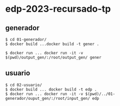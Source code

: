 # edp-2023-recursado-tp

## generador

```
$ cd 01-generador/
$ docker build ...docker build -t gener .

$ docker run ... docker run -it -v $(pwd)/output_gen/:/root/output_gen/ gener

```

## usuario

```
$ cd 02-usuario/
$ docker build ... docker build -t edp .
$ docker run ... docker run -it -v $(pwd)/../01-generador/ouput_gen/:/root/input_gen/ edp
```
